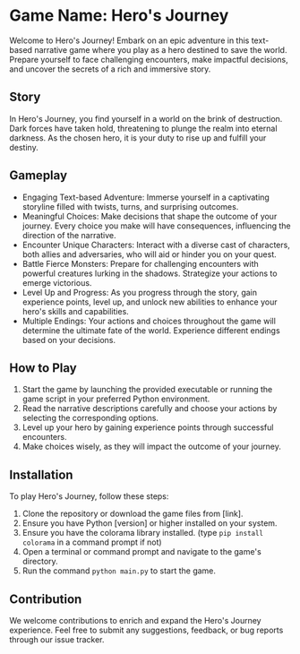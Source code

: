 # Game Name: Hero's Journey

Welcome to Hero's Journey! Embark on an epic adventure in this text-based narrative game where you play as a hero destined to save the world. Prepare yourself to face challenging encounters, make impactful decisions, and uncover the secrets of a rich and immersive story.

## Story

In Hero's Journey, you find yourself in a world on the brink of destruction. Dark forces have taken hold, threatening to plunge the realm into eternal darkness. As the chosen hero, it is your duty to rise up and fulfill your destiny.

## Gameplay

- Engaging Text-based Adventure: Immerse yourself in a captivating storyline filled with twists, turns, and surprising outcomes.
- Meaningful Choices: Make decisions that shape the outcome of your journey. Every choice you make will have consequences, influencing the direction of the narrative.
- Encounter Unique Characters: Interact with a diverse cast of characters, both allies and adversaries, who will aid or hinder you on your quest.
- Battle Fierce Monsters: Prepare for challenging encounters with powerful creatures lurking in the shadows. Strategize your actions to emerge victorious.
- Level Up and Progress: As you progress through the story, gain experience points, level up, and unlock new abilities to enhance your hero's skills and capabilities.
- Multiple Endings: Your actions and choices throughout the game will determine the ultimate fate of the world. Experience different endings based on your decisions.

## How to Play

1. Start the game by launching the provided executable or running the game script in your preferred Python environment.
2. Read the narrative descriptions carefully and choose your actions by selecting the corresponding options.
4. Level up your hero by gaining experience points through successful encounters.
5. Make choices wisely, as they will impact the outcome of your journey.

## Installation

To play Hero's Journey, follow these steps:

1. Clone the repository or download the game files from [link].
2. Ensure you have Python [version] or higher installed on your system.
3. Ensure you have the colorama library installed. (type `pip install colorama` in a command prompt if not)
4. Open a terminal or command prompt and navigate to the game's directory.
5. Run the command `python main.py` to start the game.

## Contribution

We welcome contributions to enrich and expand the Hero's Journey experience. Feel free to submit any suggestions, feedback, or bug reports through our issue tracker.
